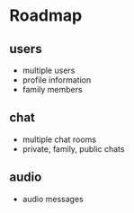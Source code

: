 
# Roadmap

## users
* multiple users
* profile information
* family members


## chat
* multiple chat rooms
* private, family, public chats

## audio 
* audio messages


